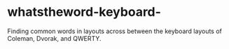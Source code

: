 # whatstheword-keyboard-
Finding common words in layouts across between the keyboard layouts of Coleman, Dvorak, and QWERTY.
